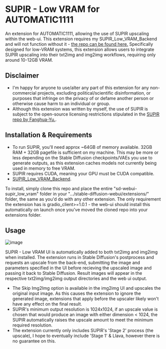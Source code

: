 # SUPIR - Low VRAM for AUTOMATIC1111

An extension for AUTOMATIC1111, allowing the use of SUPIR upscaling within the web-ui. This extension requires my SUPIR_Low_VRAM_Backend and will not function without it - [the repo can be found here.](https://github.com/PassTheJuiceFam/SUPIR_Low_VRAM_Backend/)
Specifically designed for low-VRAM systems, this extension allows users to integrate SUPIR upscaling into their txt2img and img2img workflows, requiring only around 10-12GB VRAM.

## Disclaimer

- I'm happy for anyone to use/alter any part of this extension for any non-commercial projects, excluding political/scientific disinformation, or purposes that infringe on the privacy of or defame another person or otherwise cause harm to an individual or group.
- Although this extension was written by myself, the use of SUPIR is subject to the open-source licensing restrictions stipulated in the [SUPIR repo by Fanghua-Yu.](https://github.com/Fanghua-Yu/SUPIR).

## Installation & Requirements

- To run SUPIR, you'll need approx ~64GB of memory available. 32GB RAM + 32GB pagefile is sufficient on my machine. This may be more or less depending on the Stable Diffusion checkpoints/VAEs you use to generate outputs, as this extension caches models not currently being used in memory to free VRAM.
- SUPIR requires CUDA, meaning your GPU must be CUDA compatible.
- [SUPIR_Low_VRAM_Backend](https://github.com/PassTheJuiceFam/SUPIR_Low_VRAM_Backend/).
  
To install, simply clone this repo and place the entire "sd-webui-supir_low_vram" folder in your ".../stable-diffusion-webui/extensions/" folder, the same as you'd do with any other extension. The only requirement the extension has is gradio_client>=1.0.1 - the web-ui should install this automatically on launch once you've moved the cloned repo into your extensions folder.

## Usage

![image](https://github.com/user-attachments/assets/f19e4826-0f68-4e7b-b54f-5d2b39680ecf)

SUPIR - Low VRAM UI is automatically added to both txt2img and img2img when installed. The extension runs in Stable Diffusion's postprocess and requests an upscale from the back-end, submitting the image and parameters specified in the UI before recieving the upscaled image and passing it back to Stable Diffusion. Result images will appear in the respective txt2img/img2img output directories and the web ui output.
- The Skip Img2Img option is available in the img2img UI and upscales the original input image. As this causes the extension to ignore the generated image, extensions that apply before the upscaler likely won't have any effect on the final result.
- SUPIR's minimum output resolution is 1024x1024, if an upscale value is chosen that would produce an image with either dimension < 1024, the SUPIR automatically raises the upscale amount to meet the minimum required resolution.
- The extension currently only includes SUPIR's 'Stage 2' process (the upscale), I hope to eventually include 'Stage 1' & Llava, however there is no guarantee on this.
